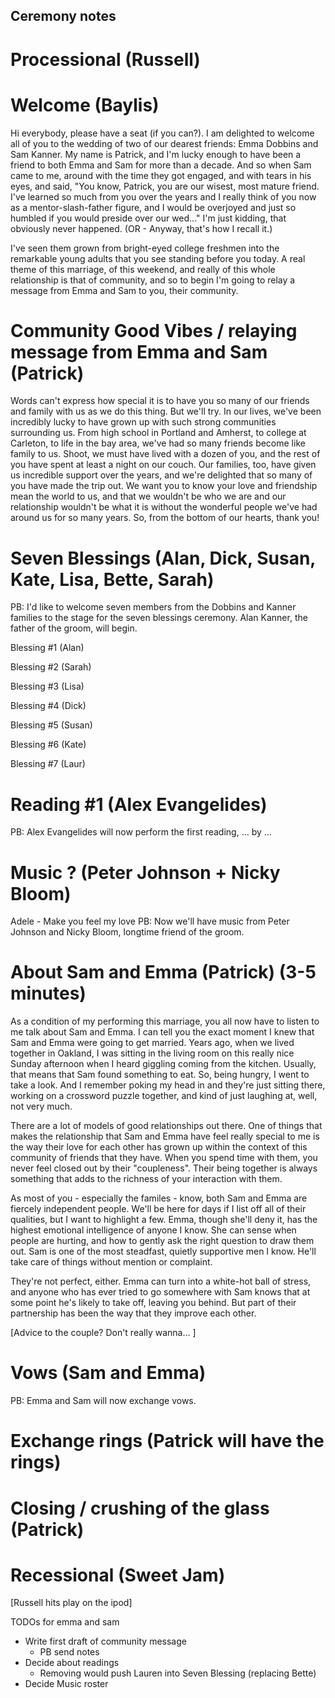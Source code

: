 Ceremony notes
---

# Processional (Russell)

# Welcome (Baylis)
Hi everybody, please have a seat (if you can?). I am delighted to welcome all of you to the wedding of two of our dearest friends: Emma Dobbins and Sam Kanner. My name is Patrick, and I'm lucky enough to have been a friend to both Emma and Sam for more than a decade. And so when Sam came to me, around with the time they got engaged, and with tears in his eyes, and said, "You know, Patrick, you are our wisest, most mature friend. I've learned so much from you over the years and I really think of you now as a mentor-slash-father figure, and I would be overjoyed and just so humbled if you would preside over our wed..." I'm just kidding, that obviously never happened. (OR - Anyway, that's how I recall it.)

I've seen them grown from bright-eyed college freshmen into the remarkable young adults that you see standing before you today. A real theme of this marriage, of this weekend, and really of this whole relationship is that of community, and so to begin I'm going to relay a message from Emma and Sam to you, their community.

# Community Good Vibes / relaying message from Emma and Sam (Patrick)
Words can't express how special it is to have you so many of our friends and family with us as we do this thing. But we'll try. In our lives, we've been incredibly lucky to have grown up with such strong communities surrounding us. From high school in Portland and Amherst, to college at Carleton, to life in the bay area, we've had so many friends become like family to us. Shoot, we must have lived with a dozen of you, and the rest of you have spent at least a night on our couch. Our families, too, have given us incredible support over the years, and we're delighted that so many of you have made the trip out. We want you to know your love and friendship mean the world to us, and that we wouldn't be who we are and our relationship wouldn't be what it is without the wonderful people we've had around us for so many years. So, from the bottom of our hearts, thank you!

# Seven Blessings (Alan, Dick, Susan, Kate, Lisa, Bette, Sarah)
PB: I'd like to welcome seven members from the Dobbins and Kanner families to the stage for the seven blessings ceremony. Alan Kanner, the father of the groom, will begin.

Blessing #1 (Alan)

Blessing #2 (Sarah)

Blessing #3 (Lisa)

Blessing #4 (Dick)

Blessing #5 (Susan)

Blessing #6 (Kate)

Blessing #7 (Laur)

# Reading #1 (Alex Evangelides)
PB: Alex Evangelides will now perform the first reading, ... by ...

# Music ? (Peter Johnson + Nicky Bloom)
Adele - Make you feel my love
PB: Now we'll have music from Peter Johnson and Nicky Bloom, longtime friend of the groom.


# About Sam and Emma (Patrick) (3-5 minutes)
As a condition of my performing this marriage, you all now have to listen to me talk about Sam and Emma. I can tell you the exact moment I knew that Sam and Emma were going to get married. Years ago, when we lived together in Oakland, I was sitting in the living room on this really nice Sunday afternoon when I heard giggling coming from the kitchen. Usually, that means that Sam found something to eat. So, being hungry, I went to take a look. And I remember poking my head in and they're just sitting there, working on a crossword puzzle together, and kind of just laughing at, well, not very much.

There are a lot of models of good relationships out there. One of things that makes the relationship that Sam and Emma have feel really special to me is the way their love for each other has grown up within the context of this community of friends that they have. When you spend time with them, you never feel closed out by their "coupleness".  Their being together is always something that adds to the richness of your interaction with them.

As most of you - especially the familes - know, both Sam and Emma are fiercely independent people. We'll be here for days if I list off all of their qualities, but I want to highlight a few. Emma, though she'll deny it, has the highest emotional intelligence of anyone I know. She can sense when people are hurting, and how to gently ask the right question to draw them out. Sam is one of the most steadfast, quietly supportive men I know. He'll take care of things without mention or complaint.

They're not perfect, either. Emma can turn into a white-hot ball of stress, and anyone who has ever tried to go somewhere with Sam knows that at some point he's likely to take off, leaving you behind. But part of their partnership has been the way that they improve each other.

[Advice to the couple? Don't really wanna... ]

# Vows (Sam and Emma)
PB: Emma and Sam will now exchange vows.

# Exchange rings (Patrick will have the rings)

# Closing / crushing of the glass (Patrick)

# Recessional (Sweet Jam)
[Russell hits play on the ipod]

TODOs for emma and sam
- Write first draft of community message
  - PB send notes
- Decide about readings
  - Removing would push Lauren into Seven Blessing (replacing Bette)
- Decide Music roster
